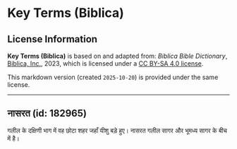 # Key Terms (Biblica)

## License Information

**Key Terms (Biblica)** is based on and adapted from: _Biblica Bible Dictionary_, [Biblica, Inc.](https://www.biblica.com/), 2023, which is licensed under a [CC BY-SA 4.0 license](https://creativecommons.org/licenses/by-sa/4.0/legalcode.en).

This markdown version (created `2025-10-20`) is provided under the same license.



--------------------------------

## नासरत (id: 182965)

गलील के दक्षिणी भाग में वह छोटा शहर जहाँ यीशु बड़े हुए। नासरत गलील सागर और भूमध्य सागर के बीच में है।


